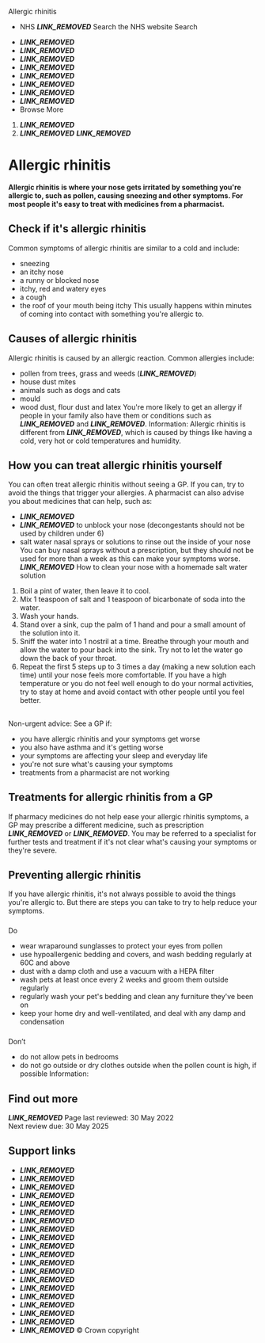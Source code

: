 
Allergic rhinitis
 - NHS
___LINK_REMOVED___
Search the NHS website
Search
* ___LINK_REMOVED___
* ___LINK_REMOVED___
* ___LINK_REMOVED___
* ___LINK_REMOVED___
* ___LINK_REMOVED___
* ___LINK_REMOVED___
* ___LINK_REMOVED___
* ___LINK_REMOVED___
* Browse
 More
1. ___LINK_REMOVED___
2. ___LINK_REMOVED___
___LINK_REMOVED___ 
# Allergic rhinitis
**Allergic rhinitis is where your nose gets irritated by something you're allergic to, such as pollen, causing sneezing and other symptoms. For most people it's easy to treat with medicines from a pharmacist.**
## Check if it's allergic rhinitis
Common symptoms of allergic rhinitis are similar to a cold and include:
* sneezing
* an itchy nose
* a runny or blocked nose
* itchy, red and watery eyes
* a cough
* the roof of your mouth being itchy
This usually happens within minutes of coming into contact with something you're allergic to.
## Causes of allergic rhinitis
Allergic rhinitis is caused by an allergic reaction.
Common allergies include:
* pollen from trees, grass and weeds (___LINK_REMOVED___)
* house dust mites
* animals such as dogs and cats
* mould
* wood dust, flour dust and latex
You're more likely to get an allergy if people in your family also have them or conditions such as ___LINK_REMOVED___ and ___LINK_REMOVED___.
Information: 
Allergic rhinitis is different from ___LINK_REMOVED___, which is caused by things like having a cold, very hot or cold temperatures and humidity.
## How you can treat allergic rhinitis yourself
You can often treat allergic rhinitis without seeing a GP.
If you can, try to avoid the things that trigger your allergies.
A pharmacist can also advise you about medicines that can help, such as:
* ___LINK_REMOVED___
* ___LINK_REMOVED___ to unblock your nose (decongestants should not be used by children under 6)
* salt water nasal sprays or solutions to rinse out the inside of your nose
You can buy nasal sprays without a prescription, but they should not be used for more than a week as this can make your symptoms worse.
___LINK_REMOVED___
 How to clean your nose with a homemade salt water solution
 
1. Boil a pint of water, then leave it to cool.
2. Mix 1 teaspoon of salt and 1 teaspoon of bicarbonate of soda into the water.
3. Wash your hands.
4. Stand over a sink, cup the palm of 1 hand and pour a small amount of the solution into it.
5. Sniff the water into 1 nostril at a time. Breathe through your mouth and allow the water to pour back into the sink. Try not to let the water go down the back of your throat.
6. Repeat the first 5 steps up to 3 times a day (making a new solution each time) until your nose feels more comfortable.
If you have a high temperature or you do not feel well enough to do your normal activities, try to stay at home and avoid contact with other people until you feel better.
## 
Non-urgent advice: See a GP if:
* you have allergic rhinitis and your symptoms get worse
* you also have asthma and it's getting worse
* your symptoms are affecting your sleep and everyday life
* you're not sure what's causing your symptoms
* treatments from a pharmacist are not working
## Treatments for allergic rhinitis from a GP
If pharmacy medicines do not help ease your allergic rhinitis symptoms, a GP may prescribe a different medicine, such as prescription ___LINK_REMOVED___ or ___LINK_REMOVED___.
You may be referred to a specialist for further tests and treatment if it's not clear what's causing your symptoms or they're severe.
## Preventing allergic rhinitis
If you have allergic rhinitis, it's not always possible to avoid the things you're allergic to. But there are steps you can take to try to help reduce your symptoms.
### 
 Do
* wear wraparound sunglasses to protect your eyes from pollen
* use hypoallergenic bedding and covers, and wash bedding regularly at 60C and above
* dust with a damp cloth and use a vacuum with a HEPA filter
* wash pets at least once every 2 weeks and groom them outside regularly
* regularly wash your pet's bedding and clean any furniture they've been on
* keep your home dry and well-ventilated, and deal with any damp and condensation
### 
 Don’t
* do not allow pets in bedrooms
* do not go outside or dry clothes outside when the pollen count is high, if possible
Information: 
## Find out more
___LINK_REMOVED___
 Page last reviewed: 30 May 2022  
 Next review due: 30 May 2025
 
## Support links
* ___LINK_REMOVED___
* ___LINK_REMOVED___
* ___LINK_REMOVED___
* ___LINK_REMOVED___
* ___LINK_REMOVED___
* ___LINK_REMOVED___
* ___LINK_REMOVED___
* ___LINK_REMOVED___
* ___LINK_REMOVED___
* ___LINK_REMOVED___
* ___LINK_REMOVED___
* ___LINK_REMOVED___
* ___LINK_REMOVED___
* ___LINK_REMOVED___
* ___LINK_REMOVED___
* ___LINK_REMOVED___
* ___LINK_REMOVED___
* ___LINK_REMOVED___
* ___LINK_REMOVED___
* ___LINK_REMOVED___
© Crown copyright
